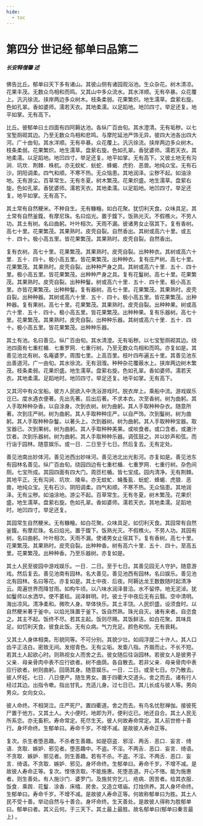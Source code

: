 ```yaml
---
hide:
  - toc
---
```


# **第四分 世记经 郁单曰品第二**

##### 长安释僧肇 述

佛告比丘。郁单曰天下多有诸山。其彼山侧有诸园观浴池。生众杂花。树木清凉。花果丰茂。无数众鸟相和而鸣。又其山中多众流水。其水洋顺。无有卒暴。众花覆上。汎汎徐流。挟岸两边多众树木。枝条柔弱。花果繁炽。地生濡草。盘萦右旋。色如孔翠。香如婆师。濡若天衣。其地柔濡。以足蹈地。地凹四寸。举足还复。地平如掌。无有高下。

比丘。彼郁单曰土四面有四阿耨达池。各纵广百由旬。其水澄清。无有垢秽。以七宝堑厕砌其边。乃至无数众鸟相和悲鸣。与摩陀延池严饰无异。彼四大池各出四大河。广十由旬。其水洋顺。无有卒暴。众花覆上。汎汎徐流。挟岸两边多众树木。枝条柔弱。花果繁炽。地生濡草。盘萦右旋。色如孔翠。香犹婆师。濡若天衣。其地柔濡。以足蹈地。地凹四寸。举足还复。地平如掌。无有高下。又彼土地无有沟涧．坑坎．荆棘．株杌。亦无蚊虻．蚖蛇．蜂蝎．虎豹．恶兽。地纯众宝。无有石沙。阴阳调柔。四气和顺。不寒不热。无众恼患。其地润泽。尘秽不起。如油涂地。无有游尘。百草常生。无有冬夏。树木繁茂。花果炽盛。地生濡草。盘萦右旋。色如孔翠。香犹婆师。濡若天衣。其地柔濡。以足蹈地。地凹四寸。举足还复。地平如掌。无有高下。

其土常有自然粳米。不种自生。无有糠糩。如白花聚。犹忉利天食。众味具足。其土常有自然釜鍑。有摩尼珠。名曰焰光。置于鍑下。饭熟光灭。不假樵火。不劳人功。其土有树。名曰曲躬。叶叶相次。天雨不漏。彼诸男女止宿其下。复有香树。高七十里。花果繁茂。其果熟时。皮壳自裂。自然香出。其树或高六十里。或五十．四十。极小高五里。皆花果繁茂。其果熟时。皮壳自裂。自然香出。

复有衣树。高七十里。花果繁茂。其果熟时。皮壳自裂。出种种衣。其树或高六十里．五十．四十。极小高五里。皆花果繁茂。出种种衣。复有庄严树。高七十里。花果繁茂。其果熟时。皮壳自裂。出种种严身之具。其树或高六十里．五十．四十里。极小高五里。皆花果繁茂。出种种严身之具。复有花鬘树。高七十里。花果繁茂。其果熟时。皮壳自裂。出种种鬘。树或高六十里．五十．四十里。极小高五里。亦皆花果繁茂。出种种鬘。复有器树。高七十里。花果繁茂。其果熟时。皮壳自裂。出种种器。其树或高六十里．五十．四十。极小高五里。皆花果繁茂。出种种器。复有果树。高七十里。花果繁茂。其果熟时。皮壳自裂。出种种果。树或高六十里．五十．四十。极小高五里。皆花果繁茂。出种种果。复有乐器树。高七十里。花果繁茂。其果熟时。皮壳自裂。出种种乐器。其树或高六十里．五十．四十。极小高五里。皆花果繁茂。出种种乐器。

其土有池。名曰善见。纵广百由旬。其水清澄。无有垢秽。以七宝堑厕砌其边。绕池四面有七重栏楯．七重罗网．七重行树。乃至无数众鸟相和而鸣。亦复如是。其善见池北有树。名庵婆罗。周围七里。上高百里。枝叶四布遍五十里。其善见池东出善道河。广一由旬。其水徐流。无有洄澓。种种杂花覆蔽水上。挟岸两边树木繁茂。枝条柔弱。花果炽盛。地生濡草。盘萦右旋。色如孔翠。香如婆师。濡若天衣。其地柔濡。足蹈地时。地凹四寸。举足还复。地平如掌。无有高下。

又其河中有众宝船。彼方人民欲入中洗浴游戏时。脱衣岸上。乘船中流。游戏娱乐讫已。度水遇衣便著。先出先著。后出后著。不求本衣。次至香树。树为曲躬。其人手取种种杂香。以自涂身。次到衣树。树为曲躬。其人手取种种杂衣。随意所著。次到庄严树。树为曲躬。其人手取种种庄严。以自严饰。次到鬘树。树为曲躬。其人手取种种杂鬘。以著头上。次到器树。树为曲躬。其人手取种种宝器。取宝器已。次到果树。树为曲躬。其人手取种种美果。或啖食者。或口含者。或漉汁饮者。次到乐器树。树为曲躬。其人手取种种乐器。调弦鼓之。并以妙声和弦。而行诣于园林。随意娱乐。或一日．二日至于七日。然后复去。无有定处。

善见池南出妙体河。善见池西出妙味河。善见池北出光影河。亦复如是。善见池东有园林名善见。纵广百由旬。绕园四边有七重栏楯．七重罗网．七重行树。杂色间厕。七宝所成。其园四面有四大门。周匝栏楯。皆七宝成。园内清净。无有荆棘。其地平正。无有沟涧．坑坎．陵阜。亦无蚊虻．蝇蚤虱．蚖蛇．蜂蝎．虎狼．恶兽。地纯众宝。无有石沙。阴阳调柔。四气和顺。不寒不热。无众恼患。其地润泽。无有尘秽。如油涂地。游尘不起。百草常生。无有冬夏。树木繁茂。花果炽盛。地生濡草。盘萦右旋。色如孔翠。香如婆师。濡若天衣。其地柔濡。足蹈地时。地凹四寸。举足还复。

其园常生自然粳米。无有糠糩。如白花聚。众味具足。如忉利天食。其园常有自然釜鍑。有摩尼珠。名曰焰光。置于鍑下。饭熟光灭。不假樵火。不劳人功。其园有树。名曰曲躬。叶叶相次。天雨不漏。使诸男女止宿其下。复有香树。高七十里。花果繁茂。其果熟时。皮壳自裂。出种种香。树有高六十里．五十．四十。至高五里。花果繁茂。出种种香。乃至乐器树。亦复如是。

其土人民至彼园中游戏娱乐。一日．二日。至于七日。其善见园无人守护。随意游戏。然后复去。善见池南有园林。名大善见。善见池西有园林。名曰娱乐。善见池北有园林。名曰等花。亦复如是。其土中夜．后夜。阿耨达龙王数数随时起清净云。周遍世界而降甘雨。如构牛顷。以八味水润泽普洽。水不留停。地无泥淖。犹如鬘师以水洒华。使不萎枯。润泽鲜明。时。彼土于中夜后无有云翳。空中清明。海出凉风。清净柔和。微吹人身。举体快乐。其土丰饶。人民炽盛。设须食时。以自然粳米著于釜中。以焰光珠置于釜下。饭自然熟。珠光自灭。诸有来者。自恣食之。其主不起。饭终不尽。若其主起。饭则尽赐。其饭鲜洁。如白花聚。其味具足。如忉利天食。彼食此饭。无有众病。气力充足。颜色和悦。无有衰耗。

又其土人身体相类。形貌同等。不可分别。其貌少壮。如阎浮提二十许人。其人口齿平正洁白。密致无间。发绀青色。无有尘垢。发埀八指。齐眉而止。不长不短。若其土人起欲心时。则熟视女人而舍之去。彼女随后往诣园林。若彼女人是彼男子父亲．母亲骨肉中表不应行欲者。树不曲荫。各自散去。若非父亲．母亲骨肉中表应行欲者。树则曲躬。回荫其身。随意娱乐。一日．二日。或至七日。尔乃散去。彼人怀妊。七日．八日便产。随生男女。置于四衢大交道头。舍之而去。诸有行人经过其边。出指令嗽。指出甘乳。充适儿身。过七日已。其儿长成与彼人等。男向男众。女向女众。

彼人命终。不相哭泣。庄严死尸。置四衢道。舍之而去。有鸟名忧慰禅伽。接彼死尸置于他方。又其土人。大小便时。地即为开。便利讫已。地还自合。其土人民无所系恋。亦无畜积。寿命常定。死尽生天。彼人何故寿命常定。其人前世修十善行。身坏命终。生郁单曰。寿命千岁。不增不减。是故彼人寿命正等。

复次。杀生者堕恶趣。不杀者生善趣。如是窃盗．邪淫．两舌．恶口．妄言．绮语．贪取．嫉妒．邪见者。堕恶趣中。不盗。不淫。不两舌．恶口．妄言．绮语。不贪取．嫉妒．邪见者。则生善趣。若有不杀。不盗。不淫。不两舌．恶口．妄言．绮语。不贪取．嫉妒．邪见。身坏命终。生郁单曰。寿命千岁。不增不减。是故彼人寿命正等。复次。悭悋贪取。不能施惠。死堕恶道。开心不悋。能为施惠者。则生善处。有人施沙门．婆罗门。及施贫穷乞儿．疮病．困苦者。给其衣服．饭食．乘舆．花鬘．涂香．床㯓．房舍。又造立塔庙。灯烛供养。其人身坏命终。生郁单曰。寿命千岁。不增不减。是故彼人寿命正等。何故称郁单曰为胜。其土人民不受十善。举动自然与十善合。身坏命终。生天善处。是故彼人得称为胜郁单曰。郁单曰者。其义云何。于三天下。其土最上最胜。故名郁单曰(郁单曰秦言最上) 。

